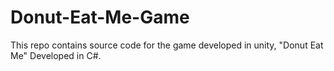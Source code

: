 # Donut-Eat-Me-Game
This repo contains source code for the game developed in unity, "Donut Eat Me"
Developed in C#.
